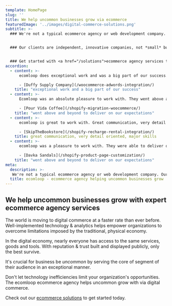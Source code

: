 ```yaml
---
template: HomePage
slug: ''
title: We help uncommon businesses grow via ecommerce
featuredImage: '../images/digital-commerce-solutions.png'
subtitle: >-
  ### We're not a typical ecommerce agency or web development company.


  ### Our clients are independent, innovative companies, not *small* businesses.


  ### Get started with <a href="/solutions">ecommerce agency services today</a> - or <a href="/get-started">join our free email list</a>
accordion:
  - content: >-
      ecomloop does exceptional work and was a big part of our success. We will be using him for more projects in the future.

      - [Duffy Supply Company](/woocommerce-adwords-integration/)
    title: "exceptional work and a big part of our success"
  - content: >-
      Ecomloop was an absolute pleasure to work with. They went above and beyond, searching out new requirements we hadn't thought to ensure the project was a success. I very highly recommend working with ecomloop.

      - [Pour Vida Coffee](/shopify-migration-woocommerce/)
    title: "went above and beyond to deliver on our expectations"
  - content: >-
      ecomloop is great to work with. Great communication, very detail oriented, major skills, couldn't be happier with their leadership in developing a shopify store. The store that we are building has an increasing number of components that are being constantly added and ecomloop is able to utilize and incorporate a number of apps to get the job done. They are also very creative problem solvers and have come up with novel solutions along the way.

      - [SkipTheBookstore](/shopify-recharge-rental-integration/)
    title: great communication, very detail oriented, major skills
  - content: >-
      ecomloop was a pleasure to work with. They were able to deliver on the job, building us a new product detail page for our Shopify site. They were communicative and patient and went above and beyond to deliver on our expectations. I would definitely work with ecomloop again.

      - [Davka Sandals](/shopify-product-page-customization/)
    title: "went above and beyond to deliver on our expectations"
meta:
  description: >-
   We're not a typical ecommerce agency or web development company. Our clients are not *small businesses*. They are *innovative, independent* businesses looking to grow with ecommerce.
  title: ecomloop - ecommerce agency helping uncommon businesses grow
---
```

## We help uncommon businesses grow with expert ecommerce agency services

The world is moving to digital commerce at a faster rate than ever before. Well-implemented technology & analytics helps empower organizations to overcome limitations imposed by the traditional, physical economy.

In the digital economy, nearly everyone has access to the same services, goods and tools. With reputation & trust built and displayed publicly, only the best survive.

It's crucial for business be *uncommon* by serving the core of segment of their audience in an exceptional manner.

Don't let technology inefficiencies limit your organization's opportunities. The ecomloop ecommerce agency helps uncommon grow with via digital commerce.

Check out our [ecommerce solutions](/solutions/) to get started today.
